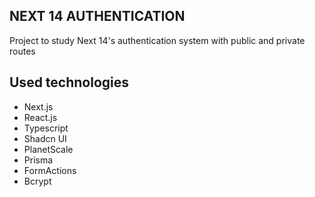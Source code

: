 ## NEXT 14 AUTHENTICATION

Project to study Next 14's authentication system with public and private routes

## Used technologies
- Next.js
- React.js
- Typescript
- Shadcn UI
- PlanetScale
- Prisma
- FormActions
- Bcrypt
